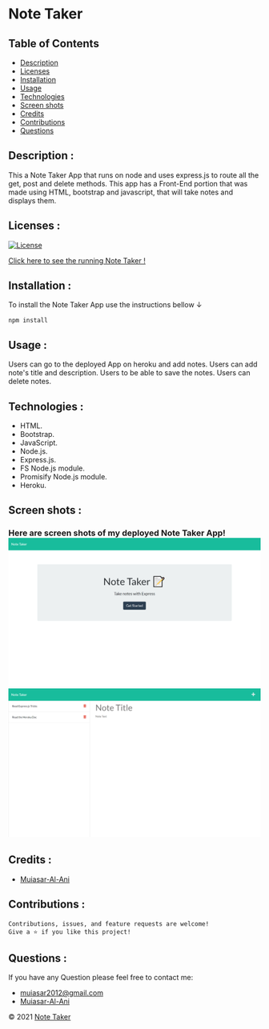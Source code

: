 # Note Taker 

## Table of Contents

- [Description](#description)
- [Licenses](#licenses)
- [Installation](#installation)
- [Usage](#usage)
- [Technologies](#technologies)
- [Screen shots](#screen-shots)
- [Credits](#credits)
- [Contributions](#contributions)
- [Questions](#questions)


## Description : 
This a Note Taker App that runs on node and uses express.js to route all the get, post and delete methods. This app has a Front-End portion that was made using HTML, bootstrap and javascript, that will take notes and displays them.

## Licenses :
[![License](https://img.shields.io/badge/License-MIT-yellow.svg)](https://opensource.org/licenses/MIT)


[Click here to see the running Note Taker !](https://peaceful-journey-46753.herokuapp.com/)


## Installation : 
To install the Note Taker  App use the instructions bellow &#8595;
```
npm install 
```



## Usage : 
Users can go to the deployed App on heroku and add notes. Users can add note's title and description. Users to be able to save the notes. Users can delete notes. 

## Technologies : 

- HTML.
-  Bootstrap.
-  JavaScript.
-  Node.js.
-  Express.js.
-  FS Node.js module.
-  Promisify Node.js module.
-  Heroku.


## Screen shots : 
### Here are screen shots of my deployed Note Taker  App!![ScreenShot](./screen-shots/NoteTaker1.png)![ScreenShot](./screen-shots/NoteTaker2.png)



## Credits :

- [Muiasar-Al-Ani](https://github.com/Muiasar-Al-Ani)


## Contributions :
    Contributions, issues, and feature requests are welcome!
    Give a ⭐️ if you like this project!



## Questions : 
If you have any Question please feel free to contact me:
- muiasar2012@gmail.com
- [Muiasar-Al-Ani](https://github.com/Muiasar-Al-Ani)



&copy; 2021 [Note Taker ](https://github.com/Muiasar-Al-Ani)
